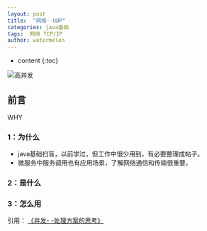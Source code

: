 ```yaml
---
layout: post
title:  "网络--UDP"
categories: java基础
tags:  网络 TCP/IP
author: watermelon
---
```

* content
{:toc}

![高并发](https://images.gitee.com/uploads/images/2019/0108/190202_93d4a518_1210188.jpeg)
## 前言
WHY






### 1：为什么
* java基础扫盲，以前学过，但工作中很少用到，有必要整理成帖子。
* 微服务中服务调用也有应用场景，了解网络通信和传输很重要。

### 2：是什么


### 3：怎么用



  
引用：
 [《并发- -处理方案的思考》](https://bookmanxy.github.io/2018/12/21/%E5%B9%B6%E5%8F%91-%E5%A4%84%E7%90%86%E6%96%B9%E6%A1%88%E6%80%9D%E8%80%83/)  


